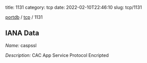 title: 1131
category: tcp
date: 2022-02-10T22:46:10
slug: tcp/1131

[portdb](/) / [tcp](/category/tcp.html) / 1131


## IANA Data

_Name:_ caspssl

_Description:_ CAC App Service Protocol Encripted

